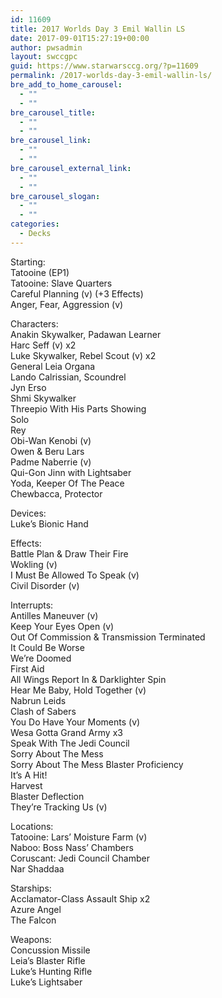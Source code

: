 ```yaml
---
id: 11609
title: 2017 Worlds Day 3 Emil Wallin LS
date: 2017-09-01T15:27:19+00:00
author: pwsadmin
layout: swccgpc
guid: https://www.starwarsccg.org/?p=11609
permalink: /2017-worlds-day-3-emil-wallin-ls/
bre_add_to_home_carousel:
  - ""
  - ""
bre_carousel_title:
  - ""
  - ""
bre_carousel_link:
  - ""
  - ""
bre_carousel_external_link:
  - ""
  - ""
bre_carousel_slogan:
  - ""
  - ""
categories:
  - Decks
---
```

Starting:  
Tatooine (EP1)  
Tatooine: Slave Quarters  
Careful Planning (v) (+3 Effects)  
Anger, Fear, Aggression (v)

Characters:  
Anakin Skywalker, Padawan Learner  
Harc Seff (v) x2  
Luke Skywalker, Rebel Scout (v) x2  
General Leia Organa  
Lando Calrissian, Scoundrel  
Jyn Erso  
Shmi Skywalker  
Threepio With His Parts Showing  
Solo  
Rey  
Obi-Wan Kenobi (v)  
Owen & Beru Lars  
Padme Naberrie (v)  
Qui-Gon Jinn with Lightsaber  
Yoda, Keeper Of The Peace  
Chewbacca, Protector

Devices:  
Luke’s Bionic Hand

Effects:  
Battle Plan & Draw Their Fire  
Wokling (v)  
I Must Be Allowed To Speak (v)  
Civil Disorder (v)

Interrupts:  
Antilles Maneuver (v)  
Keep Your Eyes Open (v)  
Out Of Commission & Transmission Terminated  
It Could Be Worse  
We’re Doomed  
First Aid  
All Wings Report In & Darklighter Spin  
Hear Me Baby, Hold Together (v)  
Nabrun Leids  
Clash of Sabers  
You Do Have Your Moments (v)  
Wesa Gotta Grand Army x3  
Speak With The Jedi Council  
Sorry About The Mess  
Sorry About The Mess Blaster Proficiency  
It’s A Hit!  
Harvest  
Blaster Deflection  
They’re Tracking Us (v)

Locations:  
Tatooine: Lars’ Moisture Farm (v)  
Naboo: Boss Nass’ Chambers  
Coruscant: Jedi Council Chamber  
Nar Shaddaa

Starships:  
Acclamator-Class Assault Ship x2  
Azure Angel  
The Falcon

Weapons:  
Concussion Missile  
Leia’s Blaster Rifle  
Luke’s Hunting Rifle  
Luke’s Lightsaber